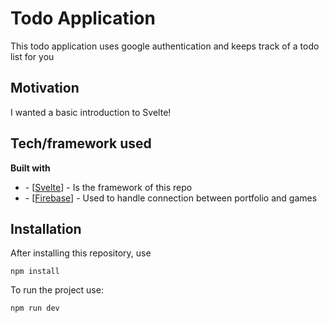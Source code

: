 # Todo Application

This todo application uses google authentication and keeps track of a todo list for you

## Motivation

I wanted a basic introduction to Svelte!

## Tech/framework used

<b>Built with</b>

<ul>
<li>- [<a href="https://reactjs.org/">Svelte</a>] - Is the framework of this repo</li>
<li>- [<a href="https://firebase.google.com/">Firebase</a>] - Used to handle connection between portfolio and games</li>
</ul>

## Installation

After installing this repository, use

```
npm install
```

To run the project use:

```
npm run dev
```
